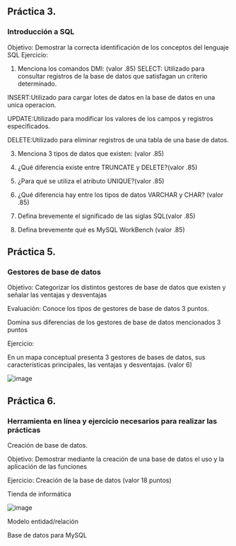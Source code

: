 ## Práctica 3.
### Introducción a SQL
Objetivo: Demostrar la correcta identificación de los conceptos del lenguaje SQL
Ejercicio:

1. Menciona los comandos DMl: (valor .85)
SELECT: Utilizado para consultar registros de la base de datos que satisfagan un criterio determinado.

INSERT:Utilizado para cargar lotes de datos en la base de datos en una unica operacion.

UPDATE:Utilizado para modificar los valores de los campos y registros especificados.

DELETE:Utilizado para eliminar registros de una tabla de una base de datos.

3. Menciona 3 tipos de datos que existen: (valor .85)


4. ¿Qué diferencia existe entre TRUNCATE y DELETE?(valor .85)

5. ¿Para qué se utiliza el atributo UNIQUE?(valor .85)

6. ¿Qué diferencia hay entre los tipos de datos VARCHAR y CHAR? (valor .85)


7. Defina brevemente el significado de las siglas SQL(valor .85)


8. Defina brevemente qué es MySQL WorkBench (valor .85)

## Práctica 5.
### Gestores de base de datos

Objetivo: Categorizar los distintos gestores de base de datos que existen y señalar las
ventajas y desventajas

Evaluación: Conoce los tipos de gestores de base de datos 3 puntos.

Domina sus diferencias de los gestores de base de datos mencionados 3 puntos

Ejercicio:

En un mapa conceptual presenta 3 gestores de bases de datos, sus características
principales, las ventajas y desventajas. (valor 6)

![image](https://user-images.githubusercontent.com/91554777/170415427-e2b7321b-a97f-43b0-ac24-6e506c307e6b.png)

## Práctica 6.
### Herramienta en línea y ejercicio necesarios para realizar las prácticas

Creación de base de datos.

Objetivo: Demostrar mediante la creación de una base de datos el uso y la aplicación de
las funciones

Ejercicio: Creación de la base de datos (valor 18 puntos)

Tienda de informática

![image](https://user-images.githubusercontent.com/91554777/170415101-717bca19-3644-46a9-8a57-8d5940c5d283.png)




Modelo entidad/relación




Base de datos para MySQL

